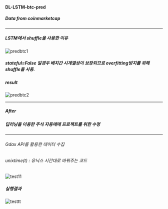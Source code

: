 #### DL-LSTM-btc-pred
##### Data from coinmarketcap
---
##### LSTM에서 shuffle을 사용한 이유
![predbtc1](https://user-images.githubusercontent.com/71945157/95032319-04126280-06f5-11eb-9762-435a5c46ec61.png)
##### stateful=False 일경우 배치간 시계열성이 보장되므로 overfitting방지를 위해 shuffle을 사용.



##### result
![predbtc2](https://user-images.githubusercontent.com/71945157/95032699-851e2980-06f6-11eb-9e18-b0f514326ecc.png)

---

##### After
##### 딥러닝을 이용한 주식 자동매매 프로젝트를 위한 수정
---
###### Gdax API를 활용한 데이터 수집
###### unixtime(t) : 유닉스 시간대로 바꿔주는 코드
![test11](https://user-images.githubusercontent.com/71945157/95159498-28476f80-07d9-11eb-8d74-707f67475b72.png)
##### 실행결과
![testtt](https://user-images.githubusercontent.com/71945157/95159673-955b0500-07d9-11eb-80f6-b5fb11fbb4cc.png)



